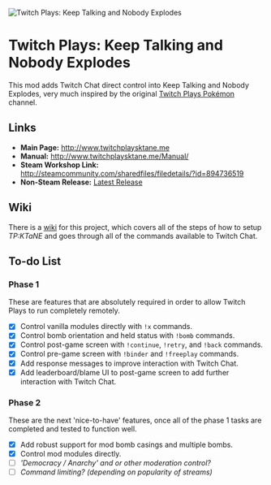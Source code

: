 ![Twitch Plays: Keep Talking and Nobody Explodes](http://twitchplaysktane.me/android-chrome-192x192.png)

# Twitch Plays: Keep Talking and Nobody Explodes
This mod adds Twitch Chat direct control into Keep Talking and Nobody Explodes, very much inspired by the original [Twitch Plays Pokémon](http://tppdevs.com/) channel.

## Links
* **Main Page:** http://www.twitchplaysktane.me
* **Manual:** http://www.twitchplaysktane.me/Manual/
* **Steam Workshop Link:** http://steamcommunity.com/sharedfiles/filedetails/?id=894736519
* **Non-Steam Release:** [Latest Release](https://github.com/ashbash1987/ktanemod-twitchplays/releases/download/v1.0.0/TwitchPlays-1.0.0.zip)

## Wiki
There is a [wiki](https://github.com/ashbash1987/ktanemod-twitchplays/wiki) for this project, which covers all of the steps of how to setup *TP:KTaNE* and goes through all of the commands available to Twitch Chat.

## To-do List
### Phase 1
These are features that are absolutely required in order to allow Twitch Plays to run completely remotely.
- [x] Control vanilla modules directly with `!x` commands.
- [x] Control bomb orientation and held status with `!bomb` commands.
- [x] Control post-game screen with `!continue`, `!retry`, and `!back` commands.
- [x] Control pre-game screen with `!binder` and `!freeplay` commands.
- [x] Add response messages to improve interaction with Twitch Chat.
- [x] Add leaderboard/blame UI to post-game screen to add further interaction with Twitch Chat.
### Phase 2
These are the next 'nice-to-have' features, once all of the phase 1 tasks are completed and tested to function well.
- [x] Add robust support for mod bomb casings and multiple bombs.
- [x] Control mod modules directly.
- [ ] *'Democracy / Anarchy' and or other moderation control?*
- [ ] *Command limiting? (depending on popularity of streams)*
